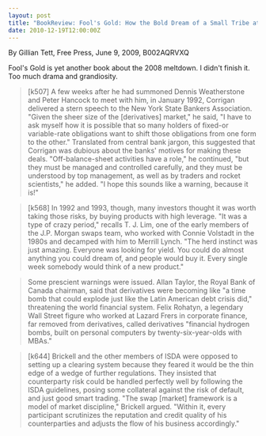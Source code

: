 ```yaml
---
layout: post
title: "BookReview: Fool's Gold: How the Bold Dream of a Small Tribe at J.P. Morgan Was Corrupted by Wall Street Greed and Unleashed a Catastrophe"
date: 2010-12-19T12:00:00Z
---
```

By Gillian Tett, Free Press, June 9, 2009, B002AQRVXQ

Fool's Gold is yet another book about the 2008 meltdown. I didn't
finish it.  Too much drama and grandiosity.


> [k507] A few weeks after he had summoned Dennis Weatherstone and Peter
> Hancock to meet with him, in January 1992, Corrigan delivered a stern
> speech to the New York State Bankers Association. "Given the sheer
> size of the [derivatives] market," he said, "I have to ask myself how
> it is possible that so many holders of fixed-or variable-rate
> obligations want to shift those obligations from one form to the
> other." Translated from central bank jargon, this suggested that
> Corrigan was dubious about the banks' motives for making these
> deals. "Off-balance-sheet activities have a role," he continued, "but
> they must be managed and controlled carefully, and they must be
> understood by top management, as well as by traders and rocket
> scientists," he added. "I hope this sounds like a warning, because it
> is!"



> [k568] In 1992 and 1993, though, many investors thought it was worth
> taking those risks, by buying products with high leverage. "It was a
> type of crazy period," recalls T. J. Lim, one of the early members of
> the J.P. Morgan swaps team, who worked with Connie Volstadt in the
> 1980s and decamped with him to Merrill Lynch. "The herd instinct was
> just amazing. Everyone was looking for yield. You could do almost
> anything you could dream of, and people would buy it. Every single
> week somebody would think of a new product."



> Some prescient
> warnings were issued. Allan Taylor, the Royal Bank of Canada chairman,
> said that derivatives were becoming like "a time bomb that could
> explode just like the Latin American debt crisis did," threatening the
> world financial system. Felix Rohatyn, a legendary Wall Street figure
> who worked at Lazard Frers in corporate finance, far removed from
> derivatives, called derivatives "financial hydrogen bombs, built on
> personal computers by twenty-six-year-olds with MBAs."



> [k644] Brickell and the other members of ISDA were opposed to setting
> up a clearing system because they feared it would be the thin edge of
> a wedge of further regulations. They insisted that counterparty risk
> could be handled perfectly well by following the ISDA guidelines,
> posing some collateral against the risk of default, and just good
> smart trading. "The swap [market] framework is a model of market
> discipline," Brickell argued. "Within it, every participant
> scrutinizes the reputation and credit quality of his counterparties
> and adjusts the flow of his business accordingly."
> 



